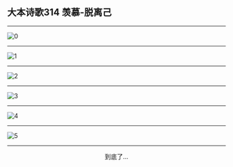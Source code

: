 
## 大本诗歌314 羡慕-脱离己
        
<div id="aplayer0"></div>

---

<img alt="0" data-original="/data/d0314/0.png">

---

<img alt="1" data-original="/data/d0314/1.png">

---

<img alt="2" data-original="/data/d0314/2.png">

---

<img alt="3" data-original="/data/d0314/3.png">

---

<img alt="4" data-original="/data/d0314/4.png">

---

<img alt="5" data-original="/data/d0314/5.png">

---

<p style="text-align: center">到底了...</p>

<script src="/js/dist-view.js"></script>

<script>
MAIN.id = 'd0314';
        
const ap0 = new APlayer({
    container: document.getElementById('aplayer0'),
    volume: 1,
    loop: 'none',
    preload: 'none',
    audio: [{
        name: '大本诗歌314.mp3',
        artist: '大本诗歌',
        url: 'https://res.wx.qq.com/voice/getvoice?mediaid=MzI0NTk3MDM5M18yMjQ3NDkxNDIx',
        cover: '/favicon'
    }]
});
</script>
